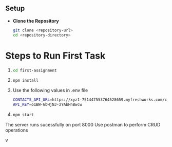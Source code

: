 ## Setup

- **Clone the Repository**
   ```sh
   git clone <repository-url>
   cd <repository-directory>

#  Steps to Run First Task

1. ```sh
   cd first-assignment

2.  ```sh
    npm install

3. Use the following values in .env file
   ```sh
   CONTACTS_API_URL=https://xyz1-751447553764528659.myfreshworks.com/crm/sales/api/contacts
   API_KEY=o1BW-GbHjNJ-zYAbHnBwcw 

3.  ```sh
    npm start

The server runs sucessfully on port 8000
Use postman to perform CRUD operations

v





   